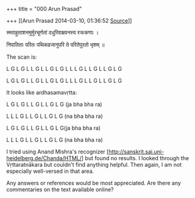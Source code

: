 +++
title = "000 Arun Prasad"

+++
[[Arun Prasad	2014-03-10, 01:36:52 [Source](https://groups.google.com/g/samskrita/c/gw2f0YKptOE)]]



स्मराहुताशनमुर्मुरचूर्णतां दधुरिवाम्रवनस्य रजःकणाः ।

निपातिताः परितः पथिकव्रजानुपरि ते परितेपुरतो भृशम् ॥

  

The scan is:

  L G L G L L G L L G L G L L L G L L G L L G L
G

  L G L G L L G L L G L G L L L G L L G L L G L
G

  

It looks like ardhasamavṛtta:

  L G L G L L G L L G L G (ja bha bha ra)

  L L L G L L G L L G L G (na bha bha ra)

  L G L G L L G L L G L G(ja bha bha ra)

  L L L G L L G L L G L G (na bha bha ra)

  

I tried using Anand Mishra's recognizer \[<http://sanskrit.sai.uni-heidelberg.de/Chanda/HTML/>\] but found no results. I looked through the Vṛttaratnākara but couldn't find anything helpful. Then again, I am not especially well-versed in that area.

  

Any answers or references would be most appreciated. Are there any commentaries on the text available online?

